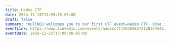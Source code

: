 ```yaml
---
title: Hades CTF
date: 2024-11-15T13:59:15-05:00
draft: false
summary: "nullNEU welcomes you to our first CTF event—Hades CTF. Dive into the world of cryptography, forensics, and network security in this beginner-friendly competition! Beware—threats often lurk right in front of you. We recommend that you         bring a friend (team size: upto 4)."
eventLink: https://www.linkedin.com/events/hadesctf7263008373120364545/
eventDate: 2024-11-22T17:00:00-05:00
---
```

